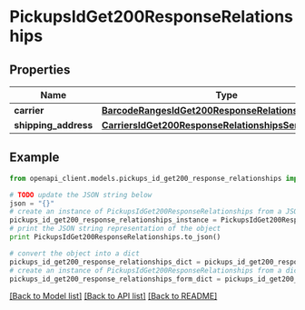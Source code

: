 # PickupsIdGet200ResponseRelationships


## Properties
Name | Type | Description | Notes
------------ | ------------- | ------------- | -------------
**carrier** | [**BarcodeRangesIdGet200ResponseRelationshipsCarrier**](BarcodeRangesIdGet200ResponseRelationshipsCarrier.md) |  | [optional] 
**shipping_address** | [**CarriersIdGet200ResponseRelationshipsSenderAddress**](CarriersIdGet200ResponseRelationshipsSenderAddress.md) |  | [optional] 

## Example

```python
from openapi_client.models.pickups_id_get200_response_relationships import PickupsIdGet200ResponseRelationships

# TODO update the JSON string below
json = "{}"
# create an instance of PickupsIdGet200ResponseRelationships from a JSON string
pickups_id_get200_response_relationships_instance = PickupsIdGet200ResponseRelationships.from_json(json)
# print the JSON string representation of the object
print PickupsIdGet200ResponseRelationships.to_json()

# convert the object into a dict
pickups_id_get200_response_relationships_dict = pickups_id_get200_response_relationships_instance.to_dict()
# create an instance of PickupsIdGet200ResponseRelationships from a dict
pickups_id_get200_response_relationships_form_dict = pickups_id_get200_response_relationships.from_dict(pickups_id_get200_response_relationships_dict)
```
[[Back to Model list]](../README.md#documentation-for-models) [[Back to API list]](../README.md#documentation-for-api-endpoints) [[Back to README]](../README.md)


